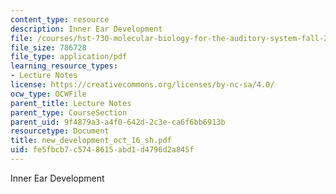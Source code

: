 ```yaml
---
content_type: resource
description: Inner Ear Development
file: /courses/hst-730-molecular-biology-for-the-auditory-system-fall-2002/fe5fbcb7c5748615abd1d4796d2a845f_new_development_oct_16_sh.pdf
file_size: 786728
file_type: application/pdf
learning_resource_types:
- Lecture Notes
license: https://creativecommons.org/licenses/by-nc-sa/4.0/
ocw_type: OCWFile
parent_title: Lecture Notes
parent_type: CourseSection
parent_uid: 9f4879a3-a4f0-642d-2c3e-ca6f6bb6913b
resourcetype: Document
title: new_development_oct_16_sh.pdf
uid: fe5fbcb7-c574-8615-abd1-d4796d2a845f
---
```

Inner Ear Development